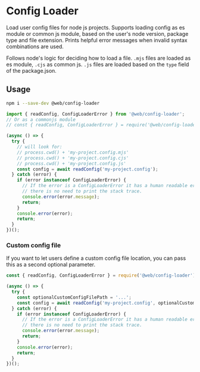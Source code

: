 # Config Loader

Load user config files for node js projects. Supports loading config as es module or common js module, based on the user's node version, package type and file extension. Prints helpful error messages when invalid syntax combinations are used.

Follows node's logic for deciding how to load a file. `.mjs` files are loaded as es module, `.cjs` as common js. `.js` files are loaded based on the `type` field of the package.json.

## Usage

```bash
npm i --save-dev @web/config-loader
```

```js
import { readConfig, ConfigLoaderError } from '@web/config-loader';
// Or as a commonjs module
// const { readConfig, ConfigLoaderError } = require('@web/config-loader');

(async () => {
  try {
    // will look for:
    // process.cwd() + 'my-project.config.mjs'
    // process.cwd() + 'my-project.config.cjs'
    // process.cwd() + 'my-project.config.js'
    const config = await readConfig('my-project.config');
  } catch (error) {
    if (error instanceof ConfigLoaderError) {
      // If the error is a ConfigLoaderError it has a human readable error message
      // there is no need to print the stack trace.
      console.error(error.message);
      return;
    }
    console.error(error);
    return;
  }
})();
```

### Custom config file

If you want to let users define a custom config file location, you can pass this as a second optional parameter.

```js
const { readConfig, ConfigLoaderError } = require('@web/config-loader');

(async () => {
  try {
    const optionalCustomConfigFilePath = '...';
    const config = await readConfig('my-project.config', optionalCustomConfigFilePath);
  } catch (error) {
    if (error instanceof ConfigLoaderError) {
      // If the error is a ConfigLoaderError it has a human readable error message
      // there is no need to print the stack trace.
      console.error(error.message);
      return;
    }
    console.error(error);
    return;
  }
})();
```
